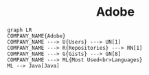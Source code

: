 <h1 align="center">Adobe</h1>

```mermaid
graph LR
COMPANY_NAME{Adobe}
COMPANY_NAME ---> U{Users} ---> UN[1]
COMPANY_NAME ---> R{Repositories} ---> RN[1]
COMPANY_NAME ---> G{Gists} ---> GN[8]
COMPANY_NAME ---> ML{Most Used<br>Languages}
ML --> Java[Java]
```

